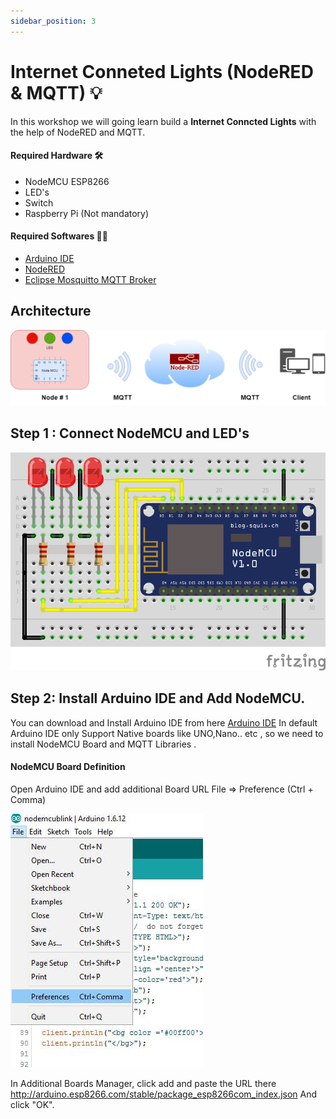 ```yaml
---
sidebar_position: 3
---
```


# Internet Conneted Lights  (NodeRED & MQTT) 💡

In this workshop we will going learn build a **Internet Conncted Lights** with the help of NodeRED and MQTT. 

#### Required Hardware 🛠

* NodeMCU ESP8266 
* LED's
* Switch 
* Raspberry Pi (Not mandatory)

#### Required Softwares 👨‍💻

* [Arduino IDE](https://www.arduino.cc/en/software)
* [NodeRED](https://nodered.org/)
* [Eclipse Mosquitto MQTT Broker ](https://mosquitto.org/)


## Architecture

![Architecture](img/mqtt/img/architecture.png)


## Step 1 : Connect NodeMCU and LED's

![](img/mqtt/img/led_connection_bb.png)

## Step 2: Install Arduino IDE and Add NodeMCU. 

You can download and Install Arduino IDE from here [Arduino IDE](https://www.arduino.cc/en/Main/Software) In default Arduino IDE only Support Native boards like UNO,Nano.. etc , so we need to install NodeMCU Board and MQTT Libraries .

#### NodeMCU Board Definition

Open Arduino IDE and add additional Board URL File => Preference (Ctrl + Comma)

![](img/mqtt/img/001.jpg)

In Additional Boards Manager, click add and paste the URL there http://arduino.esp8266.com/stable/package_esp8266com_index.json And click "OK".















